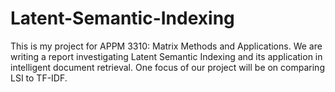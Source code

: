 # Latent-Semantic-Indexing
This is my project for APPM 3310: Matrix Methods and Applications. We are writing a report investigating Latent Semantic Indexing and its application in intelligent document retrieval. One focus of our project will be on comparing LSI to TF-IDF.
